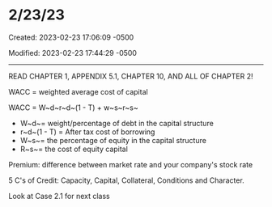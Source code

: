 # 2/23/23

Created: 2023-02-23 17:06:09 -0500

Modified: 2023-02-23 17:44:29 -0500

---

READ CHAPTER 1, APPENDIX 5.1, CHAPTER 10, AND ALL OF CHAPTER 2!



WACC = weighted average cost of capital

WACC = W~d~r~d~(1 - T) + w~s~r~s~
-   W~d~= weight/percentage of debt in the capital structure
-   r~d~(1 - T) = After tax cost of borrowing
-   W~s~= the percentage of equity in the capital structure
-   R~s~= the cost of equity capital



Premium: difference between market rate and your company's stock rate



5 C's of Credit: Capacity, Capital, Collateral, Conditions and Character.



Look at Case 2.1 for next class

